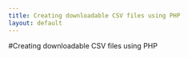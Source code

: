 ```yaml
---
title: Creating downloadable CSV files using PHP
layout: default
---
```


#Creating downloadable CSV files using PHP

